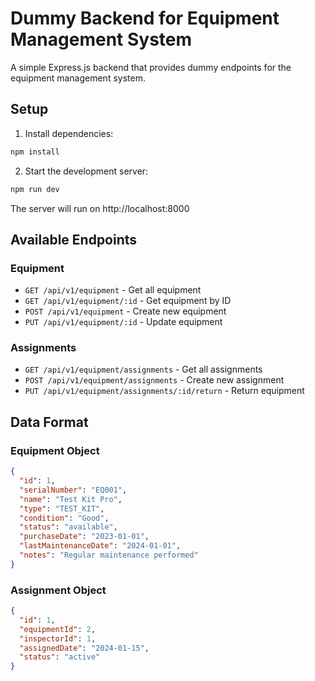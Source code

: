 # Dummy Backend for Equipment Management System

A simple Express.js backend that provides dummy endpoints for the equipment management system.

## Setup

1. Install dependencies:
```bash
npm install
```

2. Start the development server:
```bash
npm run dev
```

The server will run on http://localhost:8000

## Available Endpoints

### Equipment

- `GET /api/v1/equipment` - Get all equipment
- `GET /api/v1/equipment/:id` - Get equipment by ID
- `POST /api/v1/equipment` - Create new equipment
- `PUT /api/v1/equipment/:id` - Update equipment

### Assignments

- `GET /api/v1/equipment/assignments` - Get all assignments
- `POST /api/v1/equipment/assignments` - Create new assignment
- `PUT /api/v1/equipment/assignments/:id/return` - Return equipment

## Data Format

### Equipment Object
```json
{
  "id": 1,
  "serialNumber": "EQ001",
  "name": "Test Kit Pro",
  "type": "TEST_KIT",
  "condition": "Good",
  "status": "available",
  "purchaseDate": "2023-01-01",
  "lastMaintenanceDate": "2024-01-01",
  "notes": "Regular maintenance performed"
}
```

### Assignment Object
```json
{
  "id": 1,
  "equipmentId": 2,
  "inspectorId": 1,
  "assignedDate": "2024-01-15",
  "status": "active"
} 